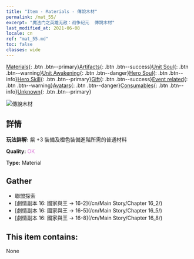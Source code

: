 ```yaml
---
title: "Item - Materials - 傳說木材"
permalink: /mat_55/
excerpt: "魔法门之英雄无敌：战争纪元  傳說木材"
last_modified_at: 2021-06-08
locale: cn
ref: "mat_55.md"
toc: false
classes: wide
---
```

 [Materials](/ItemsCN/){: .btn .btn--primary}[Artifacts](/ItemsCN/Artifacts/){: .btn .btn--success}[Unit Soul](/ItemsCN/UnitSoul/){: .btn .btn--warning}[Unit Awakening](/ItemsCN/UnitAwakening/){: .btn .btn--danger}[Hero Soul](/ItemsCN/HeroSoul/){: .btn .btn--info}[Hero Skill](/ItemsCN/HeroSkill/){: .btn .btn--primary}[Gift](/ItemsCN/Gift/){: .btn .btn--success}[Event related](/ItemsCN/Events/){: .btn .btn--warning}[Avatars](/ItemsCN/Avatars/){: .btn .btn--danger}[Consumables](/ItemsCN/Consumables/){: .btn .btn--info}[Unknown](/ItemsCN/Unknown/){: .btn .btn--primary}

 ![傳說木材](/images/t/i_cailiao_mucai2.png)

## 詳情
 **玩法詳解:** 紫 +3 裝備及橙色裝備進階所需的普通材料

 **Quality:** <span style="color: #DA70D6">OK</span>

 **Type:** Material

## Gather

*    聯盟探索 
*    [劇情副本 16: 國家與王 -> 16-2](/cn/Main Story/Chapter 16_2/) 
*    [劇情副本 16: 國家與王 -> 16-5](/cn/Main Story/Chapter 16_5/) 
*    [劇情副本 16: 國家與王 -> 16-8](/cn/Main Story/Chapter 16_8/) 

## This item contains:

  None

